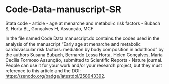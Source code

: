 # Code-Data-manuscript-SR
Stata code - article - age at menarche and metabolic risk factors - Bubach S, Horta BL, Gonçalves H, Assunção, MCF

In the file named Code Data manuscript.do contains the codes used in the analysis of the manuscript “Early age at menarche and metabolic cardiovascular risk factors: mediation by body composition in adulthood” by the authors Susana Bubach, Bernardo Lessa Horta, Helen Gonçalves, Maria Cecília Formoso Assunção, submitted to Scientific Reports - Nature journal.
People can use it for your work and/or your research project, but they must reference to this article and the DOI: https://zenodo.org/badge/latestdoi/258943392.
